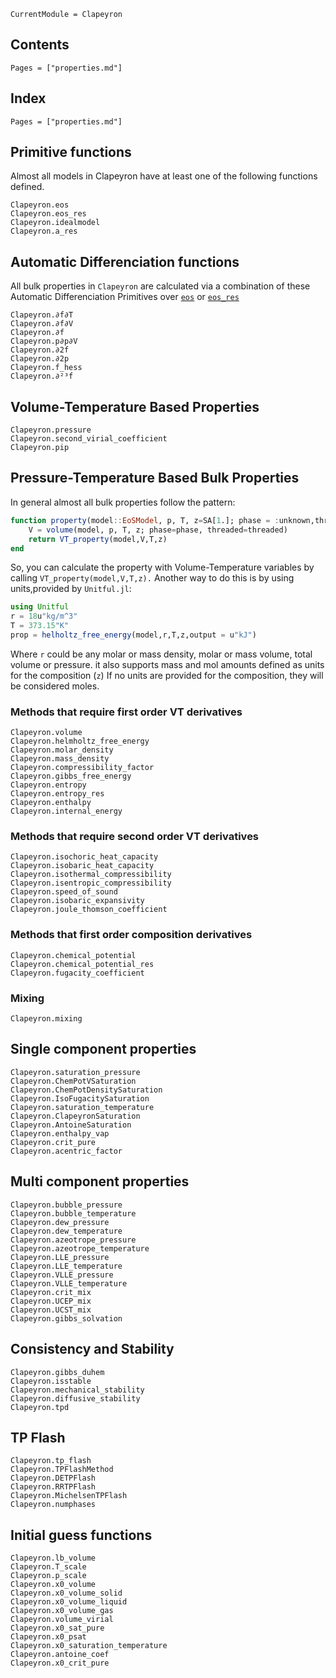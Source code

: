 ```@meta
CurrentModule = Clapeyron
```

## Contents

```@contents
Pages = ["properties.md"]
```

## Index

```@index
Pages = ["properties.md"]
```

## Primitive functions

Almost all models in Clapeyron have at least one of the following functions defined.

```@docs
Clapeyron.eos
Clapeyron.eos_res
Clapeyron.idealmodel
Clapeyron.a_res
```

## Automatic Differenciation functions

All bulk properties in `Clapeyron` are calculated via a combination of these Automatic Differenciation Primitives over [`eos`](@ref) or [`eos_res`](@ref)
 
```@docs
Clapeyron.∂f∂T
Clapeyron.∂f∂V
Clapeyron.∂f
Clapeyron.p∂p∂V
Clapeyron.∂2f
Clapeyron.∂2p
Clapeyron.f_hess
Clapeyron.∂²³f
```

## Volume-Temperature Based Properties

```@docs
Clapeyron.pressure
Clapeyron.second_virial_coefficient
Clapeyron.pip
```

## Pressure-Temperature Based Bulk Properties

In general almost all bulk properties follow the pattern:
```julia
function property(model::EoSModel, p, T, z=SA[1.]; phase = :unknown,threaded=true)
    V = volume(model, p, T, z; phase=phase, threaded=threaded)
    return VT_property(model,V,T,z)
end
```
So, you can calculate the property with Volume-Temperature variables by calling `VT_property(model,V,T,z).`
Another way to do this is by using units,provided by `Unitful.jl`:
```julia
using Unitful
r = 18u"kg/m^3"
T = 373.15"K"
prop = helholtz_free_energy(model,r,T,z,output = u"kJ")
```
Where `r` could be any molar or mass density, molar or mass volume, total volume or pressure. it also supports mass and mol amounts defined as units for the composition (`z`) If no units are provided for the composition, they will be considered moles.

### Methods that require first order VT derivatives
```@docs
Clapeyron.volume
Clapeyron.helmholtz_free_energy
Clapeyron.molar_density
Clapeyron.mass_density
Clapeyron.compressibility_factor
Clapeyron.gibbs_free_energy
Clapeyron.entropy
Clapeyron.entropy_res
Clapeyron.enthalpy
Clapeyron.internal_energy
```

### Methods that require second order VT derivatives
```@docs
Clapeyron.isochoric_heat_capacity
Clapeyron.isobaric_heat_capacity
Clapeyron.isothermal_compressibility
Clapeyron.isentropic_compressibility
Clapeyron.speed_of_sound
Clapeyron.isobaric_expansivity
Clapeyron.joule_thomson_coefficient
```

### Methods that first order composition derivatives
```@docs
Clapeyron.chemical_potential
Clapeyron.chemical_potential_res
Clapeyron.fugacity_coefficient
```

### Mixing
```@docs
Clapeyron.mixing
```

## Single component properties

```@docs
Clapeyron.saturation_pressure
Clapeyron.ChemPotVSaturation
Clapeyron.ChemPotDensitySaturation
Clapeyron.IsoFugacitySaturation
Clapeyron.saturation_temperature
Clapeyron.ClapeyronSaturation
Clapeyron.AntoineSaturation
Clapeyron.enthalpy_vap
Clapeyron.crit_pure
Clapeyron.acentric_factor
```

## Multi component properties

```@docs
Clapeyron.bubble_pressure
Clapeyron.bubble_temperature
Clapeyron.dew_pressure
Clapeyron.dew_temperature
Clapeyron.azeotrope_pressure
Clapeyron.azeotrope_temperature
Clapeyron.LLE_pressure
Clapeyron.LLE_temperature
Clapeyron.VLLE_pressure
Clapeyron.VLLE_temperature
Clapeyron.crit_mix
Clapeyron.UCEP_mix
Clapeyron.UCST_mix
Clapeyron.gibbs_solvation
```

## Consistency and Stability

```@docs
Clapeyron.gibbs_duhem
Clapeyron.isstable
Clapeyron.mechanical_stability
Clapeyron.diffusive_stability
Clapeyron.tpd
```

## TP Flash

```@docs
Clapeyron.tp_flash
Clapeyron.TPFlashMethod
Clapeyron.DETPFlash
Clapeyron.RRTPFlash
Clapeyron.MichelsenTPFlash
Clapeyron.numphases
```

## Initial guess functions

```@docs
Clapeyron.lb_volume
Clapeyron.T_scale
Clapeyron.p_scale
Clapeyron.x0_volume
Clapeyron.x0_volume_solid
Clapeyron.x0_volume_liquid
Clapeyron.x0_volume_gas
Clapeyron.volume_virial
Clapeyron.x0_sat_pure
Clapeyron.x0_psat
Clapeyron.x0_saturation_temperature
Clapeyron.antoine_coef
Clapeyron.x0_crit_pure
```




